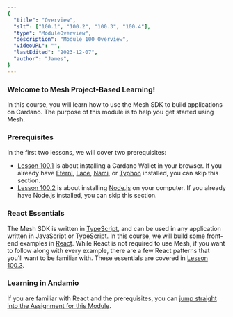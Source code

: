 ```yaml
---
{
  "title": "Overview",
  "slt": ["100.1", "100.2", "100.3", "100.4"],
  "type": "ModuleOverview",
  "description": "Module 100 Overview",
  "videoURL": "",
  "lastEdited": "2023-12-07",
  "author": "James",
}
---
```


### Welcome to Mesh Project-Based Learning!

In this course, you will learn how to use the Mesh SDK to build applications on Cardano. The purpose of this module is to help you get started using Mesh.

### Prerequisites

In the first two lessons, we will cover two prerequisites:

- [Lesson 100.1](/course/module/100/1001) is about installing a Cardano Wallet in your browser. If you already have [Eternl](https://eternl.io/), [Lace](https://www.lace.io/), [Nami](https://namiwallet.io/), or [Typhon](https://typhonwallet.io/) installed, you can skip this section.
- [Lesson 100.2](/course/module/100/1002) is about installing [Node.js](https://nodejs.org/) on your computer. If you already have Node.js installed, you can skip this section.

### React Essentials

The Mesh SDK is written in [TypeScript](https://www.typescriptlang.org/), and can be used in any application written in JavaScript or TypeScript. In this course, we will build some front-end examples in [React](https://react.dev/). While React is not required to use Mesh, if you want to follow along with every example, there are a few React patterns that you'll want to be familiar with. These essentials are covered in [Lesson 100.3](/course/module/100/1003).

### Learning in Andamio

If you are familiar with React and the prerequisites, you can [jump straight into the Assignment for this Module](/course/module/100/assignment100).
